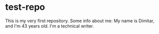 # test-repo
This is my very first repository.
Some info about me:
My name is Dimitar, and I'm 43 years old.
I'm a technical writer.
